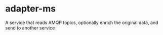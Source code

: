 # adapter-ms
A service that reads AMQP topics, optionally enrich the original data, and send to another service

